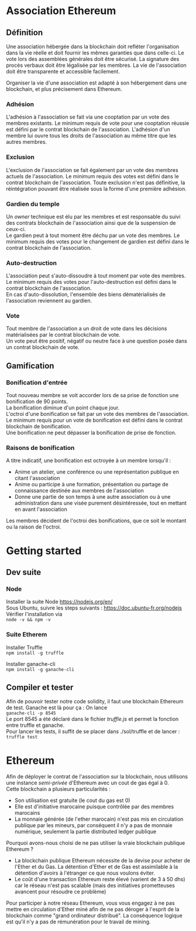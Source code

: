# Association Ethereum

## Définition
Une association hébergée dans la blockchain doit refléter l'organisation dans la vie réelle et doit fournir les mêmes garanties que dans celle-ci. Le vote lors des assemblées générales doit être sécurisé. La signature des procès verbaux doit être légalisée par les membres. La vie de l'association doit être transparente et accessible facilement.

Organiser la vie d'une association est adapté à son hébergement dans une blockchain, et plus précisement dans Ethereum.

### Adhésion
L'adhésion à l'association se fait via une cooptation par un vote des membres existants. Le minimum requis de vote pour une cooptation réussie est défini par le contrat blockchain de l'association.  L'adhésion d'un membre lui ouvre tous les droits de l'association au même titre que les autres membres.
### Exclusion
L'exclusion de l'association se fait également par un vote des membres actuels de l'association. Le minimum requis des votes est défini dans le contrat blockchain de l'association. Toute exclusion n'est pas définitive, la réintégration pouvant être réalisée sous la forme d'une première adhésion.
### Gardien du temple
Un *owner* technique est élu par les membres et est responsable du suivi des contrats blockchain de l'association ainsi que de la suspension de ceux-ci.  
Le gardien peut à tout moment être déchu par un vote des membres. Le minimum requis des votes pour le changement de gardien est défini dans le contrat blockchain de l'association.
### Auto-destruction
L'association peut s'auto-dissoudre à tout moment par vote des membres. Le minimum requis des votes pour l'auto-destruction est défini dans le contrat blockchain de l'association.  
En cas d'auto-dissolution, l'ensemble des biens dématérialisés de l'association reviennent au gardien.

### Vote
Tout membre de l'association a un droit de vote dans les décisions matérialisées par le contrat blockchain de vote.  
Un vote peut être positif, négatif ou neutre face à une question posée dans un contrat blockchain de vote.

## Gamification
### Bonification d'entrée
Tout nouveau membre se voit accorder lors de sa prise de fonction une bonification de 90 points.  
La bonification diminue d'un point chaque jour.  
L'octroi d'une bonification se fait par un vote des membres de l'association. Le minimum requis pour un vote de bonification est défini dans le contrat blockchain de bonification.  
Une bonification ne peut dépasser la bonification de prise de fonction.
### Raisons de bonification
A titre indicatif, une bonification est octroyée à un membre lorsqu'il :
  * Anime un atelier, une conférence ou une représentation publique en citant l'association
  * Anime ou participe à une formation, présentation ou partage de connaissance destinée aux membres de l'association
  * Donne une partie de son temps à une autre association ou à une administration dans une visée purement désintéressée, tout en mettant en avant l'association

Les membres décident de l'octroi des bonifications, que ce soit le montant ou la raison de l'octroi.


# Getting started
## Dev suite
### Node
Installer la suite Node https://nodejs.org/en/  
Sous Ubuntu, suivre les steps suivants : https://doc.ubuntu-fr.org/nodejs  
Vérifier l'installation via  
`node -v && npm -v`
### Suite Etherem
Installer Truffle  
`npm install -g truffle`

Installer ganache-cli  
`npm install -g ganache-cli`

## Compiler et tester
Afin de pouvoir tester notre code solidity, il faut une blockchain Ethereum de test. Ganache est là pour ça : On lance  
`ganache-cli -p 8545`  
Le port 8545 a été déclaré dans le fichier _truffle.js_  et permet la fonction entre truffle et ganache.  
Pour lancer les tests, il suffit de se placer dans ./sol/truffle et de lancer :  
`truffle test`

# Ethereum
Afin de déployer le contrat de l'association sur la blockchain, nous utilisons une instance _semi-privée_ d'Ethereum avec un cout de gas égal à 0.  
Cette blockchain a plusieurs particularités :
  * Son utilisation est gratuite (le cout du gas est 0)
  * Elle est d'initiative marocaine puisque contrôlée par des membres marocains
  * La monnaie générée (de l'ether marocain) n'est pas mis en circulation publique par les mineurs, par conséquent il n'y a pas de monnaie numérique, seulement la partie distributed ledger publique

Pourquoi avons-nous choisi de ne pas utiliser la vraie blockchain publique Ethereum ?
  * La blockchain publique Ethereum nécessite de la devise pour acheter de l'Ether et du Gas. La détention d'Ether et de Gas est assimilable à la détention d'avoirs à l'étranger ce que nous voulons éviter.
  * Le coût d'une transaction Ethereum reste élevé (varient de 3 à 50 dhs) car le réseau n'est pas scalable (mais des initiatives prometteuses avancent pour résoudre ce problème)

Pour participer à notre réseau Ethereum, vous vous engagez à ne pas mettre en circulation d'Ether miné afin de ne pas déroger à l'esprit de la blockchain comme "grand ordinateur distribué". La conséquence logique est qu'il n'y a pas de rémunération pour le travail de mining.